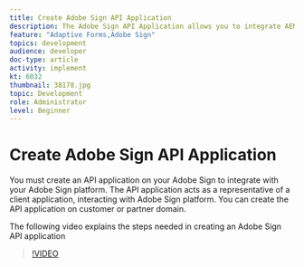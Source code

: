 ```yaml
---
title: Create Adobe Sign API Application
description: The Adobe Sign API Application allows you to integrate AEM Forms with Adobe Sign
feature: "Adaptive Forms,Adobe Sign"
topics: development
audience: developer
doc-type: article
activity: implement
kt: 6032
thumbnail: 38178.jpg
topic: Development
role: Administrator
level: Beginner
---
```

# Create Adobe Sign API Application

You must create an API application on your Adobe Sign to integrate with your Adobe Sign platform. The API application acts as a representative of a client application, interacting with Adobe Sign platform. You can create the API application on customer or partner domain. 

The following video explains the steps needed in creating an Adobe Sign API application

>[!VIDEO](https://video.tv.adobe.com/v/38178/?quality=9&learn=on)
